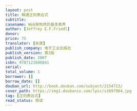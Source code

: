 ```yaml
---
layout: post
title: 精通正则表达式
subtitle:
casename: Web架构师的基本素养
author: [Jeffrey E.F.Friedl]
donor: 
price: 75
translator: [余晟]
publish_company: 电子工业出版社
publish_version: 第3版
publish_date: 2007
isbn: 9787121046841
serial: 
total_volume: 1
borrower: []
borrow_date: []
douban_url: http://book.douban.com/subject/2154713/
cover_path: https://img1.doubanio.com/lpic/s2697984.jpg
tag: [正则表达式]
read_status: 想读
---
```

